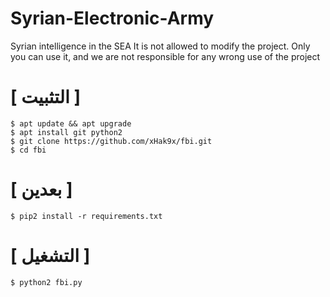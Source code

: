 # Syrian-Electronic-Army
 Syrian intelligence in the SEA It is not allowed to modify the project. Only you can use it, and we are not responsible for any wrong use of the project

# [ التثبيت ]
```
$ apt update && apt upgrade
$ apt install git python2
$ git clone https://github.com/xHak9x/fbi.git
$ cd fbi
```

# [ بعدين ]
```
$ pip2 install -r requirements.txt
```
# [ التشغيل ]
```
$ python2 fbi.py
```
